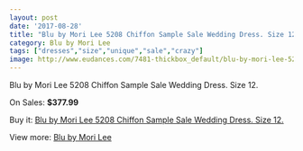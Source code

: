 ```yaml
---
layout: post
date: '2017-08-28'
title: "Blu by Mori Lee 5208 Chiffon Sample Sale Wedding Dress. Size 12."
category: Blu by Mori Lee
tags: ["dresses","size","unique","sale","crazy"]
image: http://www.eudances.com/7481-thickbox_default/blu-by-mori-lee-5208-chiffon-sample-sale-wedding-dress-size-12.jpg
---
```

Blu by Mori Lee 5208 Chiffon Sample Sale Wedding Dress. Size 12.

On Sales: **$377.99**
<a href="https://www.eudances.com/en/blu-by-mori-lee/2663-blu-by-mori-lee-5208-chiffon-sample-sale-wedding-dress-size-12.html"><amp-img layout="responsive" width="600" height="600" src="//www.eudances.com/7481-thickbox_default/blu-by-mori-lee-5208-chiffon-sample-sale-wedding-dress-size-12.jpg" alt="Blu by Mori Lee 5208 Chiffon Sample Sale Wedding Dress. Size 12. 0" /></a>
<a href="https://www.eudances.com/en/blu-by-mori-lee/2663-blu-by-mori-lee-5208-chiffon-sample-sale-wedding-dress-size-12.html"><amp-img layout="responsive" width="600" height="600" src="//www.eudances.com/7485-thickbox_default/blu-by-mori-lee-5208-chiffon-sample-sale-wedding-dress-size-12.jpg" alt="Blu by Mori Lee 5208 Chiffon Sample Sale Wedding Dress. Size 12. 1" /></a>
<a href="https://www.eudances.com/en/blu-by-mori-lee/2663-blu-by-mori-lee-5208-chiffon-sample-sale-wedding-dress-size-12.html"><amp-img layout="responsive" width="600" height="600" src="//www.eudances.com/7484-thickbox_default/blu-by-mori-lee-5208-chiffon-sample-sale-wedding-dress-size-12.jpg" alt="Blu by Mori Lee 5208 Chiffon Sample Sale Wedding Dress. Size 12. 2" /></a>
<a href="https://www.eudances.com/en/blu-by-mori-lee/2663-blu-by-mori-lee-5208-chiffon-sample-sale-wedding-dress-size-12.html"><amp-img layout="responsive" width="600" height="600" src="//www.eudances.com/7483-thickbox_default/blu-by-mori-lee-5208-chiffon-sample-sale-wedding-dress-size-12.jpg" alt="Blu by Mori Lee 5208 Chiffon Sample Sale Wedding Dress. Size 12. 3" /></a>
<a href="https://www.eudances.com/en/blu-by-mori-lee/2663-blu-by-mori-lee-5208-chiffon-sample-sale-wedding-dress-size-12.html"><amp-img layout="responsive" width="600" height="600" src="//www.eudances.com/7482-thickbox_default/blu-by-mori-lee-5208-chiffon-sample-sale-wedding-dress-size-12.jpg" alt="Blu by Mori Lee 5208 Chiffon Sample Sale Wedding Dress. Size 12. 4" /></a>

Buy it: [Blu by Mori Lee 5208 Chiffon Sample Sale Wedding Dress. Size 12.](https://www.eudances.com/en/blu-by-mori-lee/2663-blu-by-mori-lee-5208-chiffon-sample-sale-wedding-dress-size-12.html "Blu by Mori Lee 5208 Chiffon Sample Sale Wedding Dress. Size 12.")

View more: [Blu by Mori Lee](https://www.eudances.com/en/39-blu-by-mori-lee "Blu by Mori Lee")